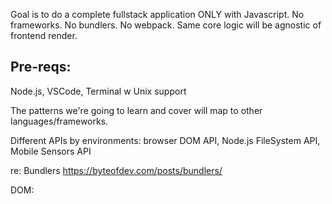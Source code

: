 Goal is to do a complete fullstack application ONLY with Javascript. No frameworks. No bundlers. No webpack.
Same core logic will be agnostic of frontend render.

## Pre-reqs:
Node.js, VSCode, Terminal w Unix support

The patterns we're going to learn and cover will map to other languages/frameworks.

Different APIs by environments: browser DOM API, Node.js FileSystem API, Mobile Sensors API

re: Bundlers
https://byteofdev.com/posts/bundlers/

DOM:
<script type="module" src="index.js">

OS:
//package.json
{type: "module"}


## Design Patterns for Javascript:
Use Abstract Factory pattern to have a Controller handle platform identification.

## Roadmap:
  Building the Interfact
  Shared Layer
  Publishing on Github Pages



